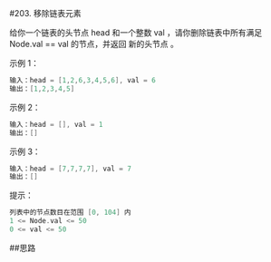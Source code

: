 #203. 移除链表元素

给你一个链表的头节点 head 和一个整数 val ，请你删除链表中所有满足 Node.val == val 的节点，并返回 新的头节点 。


示例 1：

```go
输入：head = [1,2,6,3,4,5,6], val = 6
输出：[1,2,3,4,5]
```

示例 2：
```go
输入：head = [], val = 1
输出：[]
```

示例 3：
```go
输入：head = [7,7,7,7], val = 7
输出：[]
```



提示：
```go
列表中的节点数目在范围 [0, 104] 内
1 <= Node.val <= 50
0 <= val <= 50
```

##思路
